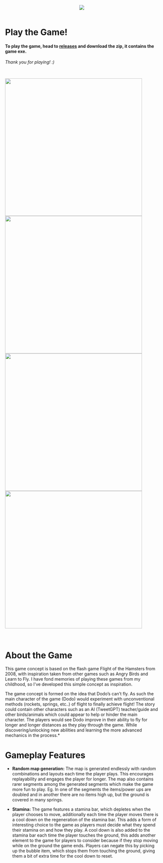 <div align="center">
  <img src="https://github.com/4-ziz/dodo-fly-game/assets/54356947/b6192c74-2a5d-4cc2-93c6-b021598b4c0a"/>
</div>
</br>

# Play the Game!

#### To play the game, head to [releases](https://github.com/4-ziz/dodo-fly-game/releases) and download the zip, it contains the game exe. 

_Thank you for playing! :)_

</br>
<p align="left">
  <img src="https://github.com/4-ziz/dodo-fly-game/assets/54356947/4b3baca1-8d50-4de9-a171-389157c5b991" width="450" />
  <img src="https://github.com/4-ziz/dodo-fly-game/assets/54356947/8d98fc2c-00b3-4f62-814c-13fb438a1aa0" width="450" /> 
  <img src="https://github.com/4-ziz/dodo-fly-game/assets/54356947/6b48724f-d522-4f90-8cd9-e5a73a2e00f7" width="450" />
  <img src="https://github.com/4-ziz/dodo-fly-game/assets/54356947/b557d730-4105-48db-a789-06d396c31357" width="450" />
</p>
</br>

# About the Game

This game concept is based on the flash game Flight of the Hamsters from 2008, with inspiration taken from other games such as Angry Birds and Learn to Fly. I have fond memories of playing these games from my childhood, so I've developed this simple concept as inspiration.

The game concept is formed on the idea that Dodo’s can’t fly. As such the main character of the game (Dodo) would experiment with unconventional methods (rockets, springs, etc..) of flight to finally achieve flight! The story could contain other characters such as an AI (TweetGPT) teacher/guide and other birds/animals which could appear to help or hinder the main character. The players would see Dodo improve in their ability to fly for longer and longer distances as they play through the game. While discovering/unlocking new abilities and learning the more advanced mechanics in the process.*

# Gameplay Features

- **Random map generation:**
The map is generated endlessly with random combinations and layouts each time the player plays. This encourages replayability and engages the player for longer. The map also contains rarer segments among the generated segments which make the game more fun to play. Eg. In one of the segments the items/power ups are doubled and in another there are no items high up, but the ground is covered in many springs.

- **Stamina:**
The game features a stamina bar, which depletes when the player chooses to move, additionally each time the player moves there is a cool down on the regeneration of the stamina bar. This adds a form of interesting choice to the game as players must decide what they spend their stamina on and how they play.
A cool down is also added to the stamina bar each time the player touches the ground, this adds another element to the game for players to consider because if they stop moving while on the ground the game ends. Players can negate this by picking up the bubble item, which stops them from touching the ground, giving them a bit of extra time for the cool down to reset. 


 
